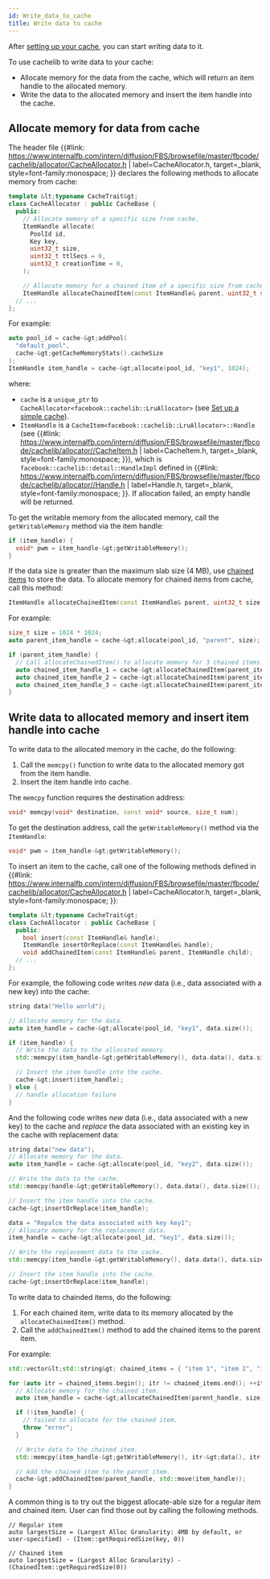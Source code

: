 ```yaml
---
id: Write_data_to_cache
title: Write data to cache
---
```


After [setting up your cache](Set_up_a_simple_cache/ ), you can start writing data to it.

To use cachelib to write data to your cache:

- Allocate memory for the data from the cache, which will return an item handle to the allocated memory.
- Write the data to the allocated memory and insert the item handle into the cache.

## Allocate memory for data from cache

The header file {{#link: https://www.internalfb.com/intern/diffusion/FBS/browsefile/master/fbcode/cachelib/allocator/CacheAllocator.h | label=CacheAllocator.h, target=_blank, style=font-family:monospace; }} declares the following methods to allocate memory from cache:


```cpp
template &lt;typename CacheTrait&gt;
class CacheAllocator : public CacheBase {
  public:
    // Allocate memory of a specific size from cache.
    ItemHandle allocate(
      PoolId id,
      Key key,
      uint32_t size,
      uint32_t ttlSecs = 0,
      uint32_t creationTime = 0,
    );

    // Allocate memory for a chained item of a specific size from cache.
    ItemHandle allocateChainedItem(const ItemHandle& parent, uint32_t size);
  // ...
};
```


For example:


```cpp
auto pool_id = cache-&gt;addPool(
  "default_pool",
  cache-&gt;getCacheMemoryStats().cacheSize
);
ItemHandle item_handle = cache-&gt;allocate(pool_id, "key1", 1024);
```


where:
- `cache` is a `unique_ptr` to `CacheAllocator<facebook::cachelib::LruAllocator>` (see [Set up a simple cache](Set_up_a_simple_cache/ )).
- `ItemHandle` is a `CacheItem<facebook::cachelib::LruAllocator>::Handle` (see {{#link: https://www.internalfb.com/intern/diffusion/FBS/browsefile/master/fbcode/cachelib/allocator//CacheItem.h | label=CacheItem.h, target=_blank, style=font-family:monospace; }}), which is `facebook::cachelib::detail::HandleImpl` defined in {{#link: https://www.internalfb.com/intern/diffusion/FBS/browsefile/master/fbcode/cachelib/allocator//Handle.h | label=Handle.h, target=_blank, style=font-family:monospace; }}. If allocation failed, an empty handle will be returned.

To get the writable memory from the allocated memory, call the `getWritableMemory` method via the item handle:


```cpp
if (item_handle) {
  void* pwm = item_handle-&gt;getWritableMemory();
}
```


If the data size is greater than the maximum slab size (4 MB), use [chained items](chained_items/ ) to store the data. To allocate memory for chained items from cache, call this method:


```cpp
ItemHandle allocateChainedItem(const ItemHandle& parent, uint32_t size);
```


For example:


```cpp
size_t size = 1024 * 1024;
auto parent_item_handle = cache-&gt;allocate(pool_id, "parent", size);

if (parent_item_handle) {
  // Call allocateChainedItem() to allocate memory for 3 chained items.
  auto chained_item_handle_1 = cache-&gt;allocateChainedItem(parent_item_handle, 2 * size);
  auto chained_item_handle_2 = cache-&gt;allocateChainedItem(parent_item_handle, 4 * size);
  auto chained_item_handle_3 = cache-&gt;allocateChainedItem(parent_item_handle, 6 * size);
}
```


## Write data to allocated memory and insert item handle into cache

To write data to the allocated memory in the cache, do the following:

1. Call the `memcpy()` function to write data to the allocated memory got from the item handle.
2. Insert the item handle into cache.

The `memcpy` function requires the destination address:


```cpp
void* memcpy(void* destination, const void* source, size_t num);
```


To get the destination address, call the `getWritableMemory()` method via the `ItemHandle`:


```cpp
void* pwm = item_handle-&gt;getWritableMemory();
```


To insert an item to the cache, call one of the following methods defined in {{#link: https://www.internalfb.com/intern/diffusion/FBS/browsefile/master/fbcode/cachelib/allocator/CacheAllocator.h | label=CacheAllocator.h, target=_blank, style=font-family:monospace; }}:


```cpp
template &lt;typename CacheTrait&gt;
class CacheAllocator : public CacheBase {
  public:
    bool insert(const ItemHandle& handle);
    ItemHandle insertOrReplace(const ItemHandle& handle);
    void addChainedItem(const ItemHandle& parent, ItemHandle child);
  // ...
};
```


For example, the following code writes *new* data (i.e., data associated with a new key) into the cache:


```cpp
string data("Hello world");

// Allocate memory for the data.
auto item_handle = cache-&gt;allocate(pool_id, "key1", data.size());

if (item_handle) {
  // Write the data to the allocated memory.
  std::memcpy(item_handle-&gt;getWritableMemory(), data.data(), data.size());

  // Insert the item handle into the cache.
  cache-&gt;insert(item_handle);
} else {
  // handle allocation failure
}
```


And the following code writes *new* data (i.e., data associated with a new key) to the cache and *replace* the data associated with an existing key in the cache with replacement data:


```cpp
string data("new data");
// Allocate memory for the data.
auto item_handle = cache-&gt;allocate(pool_id, "key2", data.size());

// Write the data to the cache.
std::memcpy(handle-&gt;getWritableMemory(), data.data(), data.size());

// Insert the item handle into the cache.
cache-&gt;insertOrReplace(item_handle);

data = "Repalce the data associated with key key1";
// Allocate memory for the replacement data.
item_handle = cache-&gt;allocate(pool_id, "key1", data.size());

// Write the replacement data to the cache.
std::memcpy(item_handle-&gt;getWritableMemory(), data.data(), data.size());

// Insert the item handle into the cache.
cache-&gt;insertOrReplace(item_handle);
```


To write data to chainded items, do the following:

1. For each chained item, write data to its memory allocated by the `allocateChainedItem()` method.
2. Call the `addChainedItem()` method to add the chained items to the parent item.

For example:


```cpp
std::vector&lt;std::string&gt; chained_items = { "item 1", "item 2", "item 3" };

for (auto itr = chained_items.begin(); itr != chained_items.end(); ++itr) {
  // Allocate memory for the chained item.
  auto item_handle = cache-&gt;allocateChainedItem(parent_handle, size);

  if (!item_handle) {
    // failed to allocate for the chained item.
    throw "error";
  }

  // Write data to the chained item.
  std::memcpy(item_handle-&gt;getWritableMemory(), itr-&gt;data(), itr-&gt;size());

  // Add the chained item to the parent item.
  cache-&gt;addChainedItem(parent_handle, std::move(item_handle));
}
```

A common thing is to try out the biggest allocate-able size for a regular item and chained item. User can find those out by calling the following methods.
```
// Regular item
auto largestSize = (Largest Alloc Granularity: 4MB by default, or user-specified) - (Item::getRequiredSize(key, 0))

// Chained item
auto largestSize = (Largest Alloc Granularity) - (ChainedItem::getRequiredSize(0))
```
